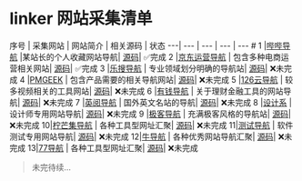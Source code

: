 # linker 网站采集清单


序号 | 采集网站 | 网站简介 | 相关源码 | 状态 ---| --- | --- | --- | ---
\# 1 |[哔哔导航](http://web.naspro.cc/) |某站长的个人收藏网站导航|
[源码](https://github.com/Programming-With-Love/linker/blob/master/src/spider01/s_1.py)|
✅完成 2 |[京东运营导航](http://miyue1980.com/) |
包含多种电商运营相关网站|
[源码](https://github.com/Programming-With-Love/linker/blob/master/src/spider02/s_2.py)|
✅完成 3 |[乐搜导航](https://lerso.cn/) | 专业领域划分明确的导航站|
[源码](https://github.com)| ❌未完成 4
|[PMGEEK](https://pmgeek.net/cn/index.html) |
包含产品需要的相关导航网站| [源码](https://github.com)| ❌未完成 5
|[126云导航](https://www.126yun.cn/) | 较多视频相关的工具网站|
[源码](https://github.com)| ❌未完成 6
|[有钱导航](http://www.youqiandaohang.com/) |
关于理财金融工具的网站导航| [源码](https://github.com)| ❌未完成 7
|[英阅导航](http://enreading.ishare20.net/) | 国外英文名站的导航|
[源码](https://github.com)| ❌未完成 8 |[设计系](http://t.hiihi.cn/) |
设计师专用网站导航| [源码](https://github.com)| ❌未完成 9
|[极客导航](https://www.open985.com/) | 充满极客风格的导航站|
[源码](https://github.com)| ❌未完成
10|[柠芒集导航](https://wukandy.cn/) | 各种工具型网址汇聚|
[源码](https://github.com)| ❌未完成
11|[测试导航](http://nav.qadoc.org/cn/index.html) |
软件测试专用网站导航| [源码](https://github.com)| ❌未完成
12|[牛导航](http://www.ziliao6.com/) | 各种优秀网站导航汇聚|
[源码](https://github.com)| ❌未完成 13|[77导航](https://nav.dig77.com/)
| 各种工具型网址汇聚| [源码](https://github.com)| ❌未完成



> 未完待续...
